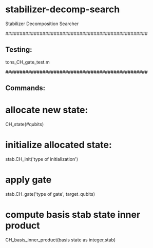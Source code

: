 # stabilizer-decomp-search
Stabilizer Decomposition Searcher


##################################################
## Testing:
tons_CH_gate_test.m


##################################################
## Commands:
# allocate new state: 
CH_state(#qubits)

# initialize allocated state: 
stab.CH_init('type of initialization')

# apply gate
stab.CH_gate('type of gate', target_qubits)

# compute basis stab state inner product
CH_basis_inner_product(basis state as integer,stab)
